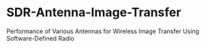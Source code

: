 # SDR-Antenna-Image-Transfer
Performance of Various Antennas for Wireless Image Transfer Using Software-Defined Radio
